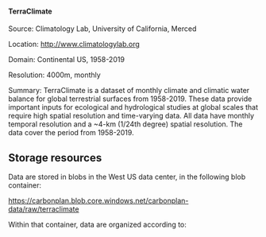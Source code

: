 #### TerraClimate
Source: Climatology Lab, University of California, Merced

Location: http://www.climatologylab.org

Domain: Continental US, 1958-2019

Resolution: 4000m, monthly

Summary: TerraClimate is a dataset of monthly climate and climatic water balance for global terrestrial surfaces from 1958-2019. These data provide important inputs for ecological and hydrological studies at global scales that require high spatial resolution and time-varying data. All data have monthly temporal resolution and a ~4-km (1/24th degree) spatial resolution. The data cover the period from 1958-2019.

## Storage resources
Data are stored in blobs in the West US data center, in the following blob container:

https://carbonplan.blob.core.windows.net/carbonplan-data/raw/terraclimate

Within that container, data are organized according to:

